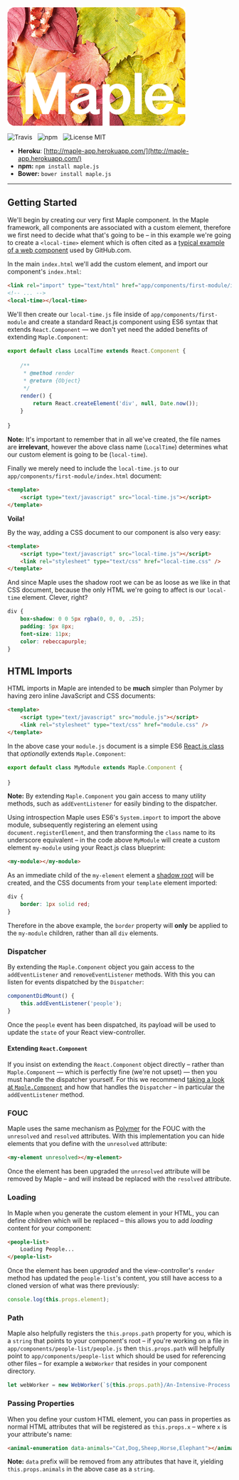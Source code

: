 <img alt="Maple.js" src="media/logo.png" width="400" />

![Travis](http://img.shields.io/travis/Wildhoney/Maple.js.svg?style=flat)
&nbsp;
![npm](http://img.shields.io/npm/v/maple.js.svg?style=flat)
&nbsp;
![License MIT](http://img.shields.io/badge/License-MIT-lightgrey.svg?style=flat)

* **Heroku**: [http://maple-app.herokuapp.com/](http://maple-app.herokuapp.com/)
* **npm:** `npm install maple.js`
* **Bower:** `bower install maple.js`

---

## Getting Started

We'll begin by creating our very first Maple component. In the Maple framework, all components are associated with a custom element, therefore we first need to decide what that's going to be &ndash; in this example we're going to create a `<local-time>` element which is often cited as a [typical example of a web component](http://webcomponents.org/articles/interview-with-joshua-peek/) used by GitHub.com.

In the main `index.html` we'll add the custom element, and import our component's `index.html`:

```html
<link rel="import" type="text/html" href="app/components/first-module/index.html" />
<!-- ... -->
<local-time></local-time>
```

We'll then create our `local-time.js` file inside of `app/components/first-module` and create a standard React.js component using ES6 syntax that extends `React.Component` &mdash; we don't yet need the added benefits of extending `Maple.Component`:

```javascript
export default class LocalTime extends React.Component {

    /**
     * @method render
     * @return {Object}
     */
    render() {
        return React.createElement('div', null, Date.now());
    }

}
```

**Note:** It's important to remember that in all we've created, the file names are **irrelevant**, however the above class name (`LocalTime`) determines what our custom element is going to be (`local-time`).

Finally we merely need to include the `local-time.js` to our `app/components/first-module/index.html` document:

```html
<template>
    <script type="text/javascript" src="local-time.js"></script>
</template>
```

**Voila!**

By the way, adding a CSS document to our component is also very easy:

```html
<template>
    <script type="text/javascript" src="local-time.js"></script>
    <link rel="stylesheet" type="text/css" href="local-time.css" />
</template>
```

And since Maple uses the shadow root we can be as loose as we like in that CSS document, because the only HTML we're going to affect is our `local-time` element. Clever, right?

```css
div {
    box-shadow: 0 0 5px rgba(0, 0, 0, .25);
    padding: 5px 8px;
    font-size: 11px;
    color: rebeccapurple;
}
```

## HTML Imports

HTML imports in Maple are intended to be **much** simpler than Polymer by having zero inline JavaScript and CSS documents:

```html
<template>
    <script type="text/javascript" src="module.js"></script>
    <link rel="stylesheet" type="text/css" href="module.css" />
</template>
```

In the above case your `module.js` document is a simple ES6 [React.js class](https://facebook.github.io/react/docs/tutorial.html) that *optionally* extends `Maple.Component`:

```javascript
export default class MyModule extends Maple.Component {

}
```

**Note:** By extending `Maple.Component` you gain access to many utility methods, such as `addEventListener` for easily binding to the dispatcher.

Using introspection Maple uses ES6's `System.import` to import the above module, subsequently registering an element using `document.registerElement`, and then transforming the `class` name to its underscore equivalent &ndash; in the code above `MyModule` will create a custom element `my-module` using your React.js class blueprint:

```html
<my-module></my-module>
```

As an immediate child of the `my-element` element a [shadow root](https://w3c.github.io/webcomponents/spec/shadow/) will be created, and the CSS documents from your `template` element imported:

```css
div {
    border: 1px solid red;
}
```

Therefore in the above example, the `border` property will **only** be applied to the `my-module` children, rather than all `div` elements.

### Dispatcher

By extending the `Maple.Component` object you gain access to the `addEventListener` and `removeEventListener` methods. With this you can listen for events dispatched by the `Dispatcher`:

```javascript
componentDidMount() {
    this.addEventListener('people');
}
```

Once the `people` event has been dispatched, its payload will be used to update the `state` of your React view-controller.

#### Extending `React.Component`

If you insist on extending the `React.Component` object directly &ndash; rather than `Maple.Component` &mdash; which is perfectly fine (we're not upset) &mdash; then you must handle the dispatcher yourself. For this we recommend [taking a look at `Maple.Component`](https://github.com/Wildhoney/Maple.js/blob/master/src/components/Dispatcher.js) and how that handles the `Dispatcher` &ndash; in particular the `addEventListener` method.

### FOUC

Maple uses the same mechanism as [Polymer](https://www.polymer-project.org/0.5/docs/polymer/styling.html) for the FOUC with the `unresolved` and `resolved` attributes. With this implementation you can hide elements that you define with the `unresolved` attribute:

```html
<my-element unresolved></my-element>
```

Once the element has been upgraded the `unresolved` attribute will be removed by Maple &ndash; and will instead be replaced with the `resolved` attribute.

### Loading

In Maple when you generate the custom element in your HTML, you can define children which will be replaced &ndash; this allows you to add *loading* content for your component:

```html
<people-list>
    Loading People...
</people-list>
```

Once the element has been *upgraded* and the view-controller's `render` method has updated the `people-list`'s content, you still have access to a cloned version of what was there previously:

```javascript
console.log(this.props.element);
```

### Path

Maple also helpfully registers the `this.props.path` property for you, which is a `string` that points to your component's root &ndash; if you're working on a file in `app/components/people-list/people.js` then `this.props.path` will helpfully point to `app/components/people-list` which should be used for referencing other files &ndash; for example a `WebWorker` that resides in your component directory.

```javascript
let webWorker = new WebWorker(`${this.props.path}/An-Intensive-Process.js`);
```

### Passing Properties

When you define your custom HTML element, you can pass in properties as normal HTML attributes that will be registered as `this.props.x` &ndash; where `x` is your attribute's name:

```html
<animal-enumeration data-animals="Cat,Dog,Sheep,Horse,Elephant"></animal-enumeration>
```

**Note:** `data` prefix will be removed from any attributes that have it, yielding `this.props.animals` in the above case as a `string`.